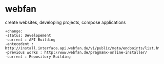 webfan
======

create websites, developing projects, compose applications

````
+change:
-status: Developement
-current : API Building
-antecedent : http://install.interface.api.webfan.de/v1/public/meta/endpoints/list.html
-previous works : http://www.webfan.de/pragmamx-online-installer/
-current : Repository Building
````

